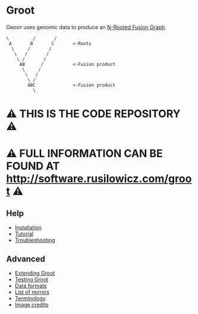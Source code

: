Groot
=====

Gʀᴏᴏᴛ uses genomic data to produce an [N-Rooted Fusion Graph](https://doi.org/10.1093/molbev/mst228).

```text
\         /       /
 A       B       C       <-Roots
  \     /       /
   \   /       /
    \ /       /
     AB      /           <-Fusion product
      \     /
       \   /
        \ /
        ABC              <-Fusion product
          \
```

# ⚠️ THIS IS THE CODE REPOSITORY ⚠️ [](NO_WEB)
# ⚠️ **FULL INFORMATION CAN BE FOUND AT http://software.rusilowicz.com/groot** ⚠️ [](NO_WEB) 

Help
----

* [Installation](docs/installation.md)
* [Tutorial](docs/tutorial.md)
* [Troubleshooting](docs/troubleshooting.md)

Advanced
--------

* [Extending Groot](docs/extending.md)
* [Testing Groot](docs/groot_tests.md)
* [Data formats](docs/data_formats.md)
* [List of mirrors](docs/mirrors.md)
* [Terminology](docs/terminology.md)
* [Image credits](docs/image_credits.md)
